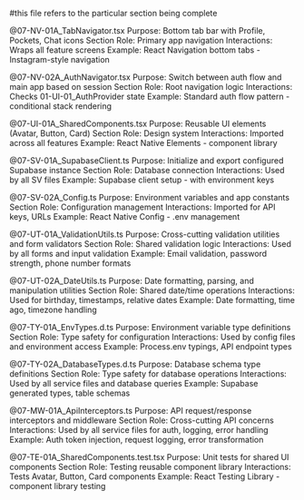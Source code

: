 #this file refers to the particular section being complete 

@07-NV-01A_TabNavigator.tsx
Purpose: Bottom tab bar with Profile, Pockets, Chat icons
Section Role: Primary app navigation
Interactions: Wraps all feature screens
Example: React Navigation bottom tabs - Instagram-style navigation

@07-NV-02A_AuthNavigator.tsx
Purpose: Switch between auth flow and main app based on session
Section Role: Root navigation logic
Interactions: Checks 01-UI-01_AuthProvider state
Example: Standard auth flow pattern - conditional stack rendering

@07-UI-01A_SharedComponents.tsx
Purpose: Reusable UI elements (Avatar, Button, Card)
Section Role: Design system
Interactions: Imported across all features
Example: React Native Elements - component library

@07-SV-01A_SupabaseClient.ts
Purpose: Initialize and export configured Supabase instance
Section Role: Database connection
Interactions: Used by all SV files
Example: Supabase client setup - with environment keys

@07-SV-02A_Config.ts
Purpose: Environment variables and app constants
Section Role: Configuration management
Interactions: Imported for API keys, URLs
Example: React Native Config - .env management

@07-UT-01A_ValidationUtils.ts
Purpose: Cross-cutting validation utilities and form validators
Section Role: Shared validation logic
Interactions: Used by all forms and input validation
Example: Email validation, password strength, phone number formats

@07-UT-02A_DateUtils.ts
Purpose: Date formatting, parsing, and manipulation utilities
Section Role: Shared date/time operations
Interactions: Used for birthday, timestamps, relative dates
Example: Date formatting, time ago, timezone handling

@07-TY-01A_EnvTypes.d.ts
Purpose: Environment variable type definitions
Section Role: Type safety for configuration
Interactions: Used by config files and environment access
Example: Process.env typings, API endpoint types

@07-TY-02A_DatabaseTypes.d.ts
Purpose: Database schema type definitions
Section Role: Type safety for database operations
Interactions: Used by all service files and database queries
Example: Supabase generated types, table schemas

@07-MW-01A_ApiInterceptors.ts
Purpose: API request/response interceptors and middleware
Section Role: Cross-cutting API concerns
Interactions: Used by all service files for auth, logging, error handling
Example: Auth token injection, request logging, error transformation

@07-TE-01A_SharedComponents.test.tsx
Purpose: Unit tests for shared UI components
Section Role: Testing reusable component library
Interactions: Tests Avatar, Button, Card components
Example: React Testing Library - component library testing
